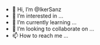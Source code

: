 - 👋 Hi, I’m @IkerSanz
- 👀 I’m interested in ...
- 🌱 I’m currently learning ...
- 💞️ I’m looking to collaborate on ...
- 📫 How to reach me ...

<!---
IkerSanz/IkerSanz is a ✨ special ✨ repository because its `README.md` (this file) appears on your GitHub profile.
You can click the Preview link to take a look at your changes.
--->
